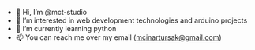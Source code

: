 - 👋 Hi, I’m @mct-studio
- 👀 I’m interested in web development technologies and arduino projects
- 🌱 I’m currently learning python
- 📫 You can reach me over my email (mcinartursak@gmail.com)

<!---
mct-studio/mct-studio is a ✨ special ✨ repository because its `README.md` (this file) appears on your GitHub profile.
You can click the Preview link to take a look at your changes.
--->
